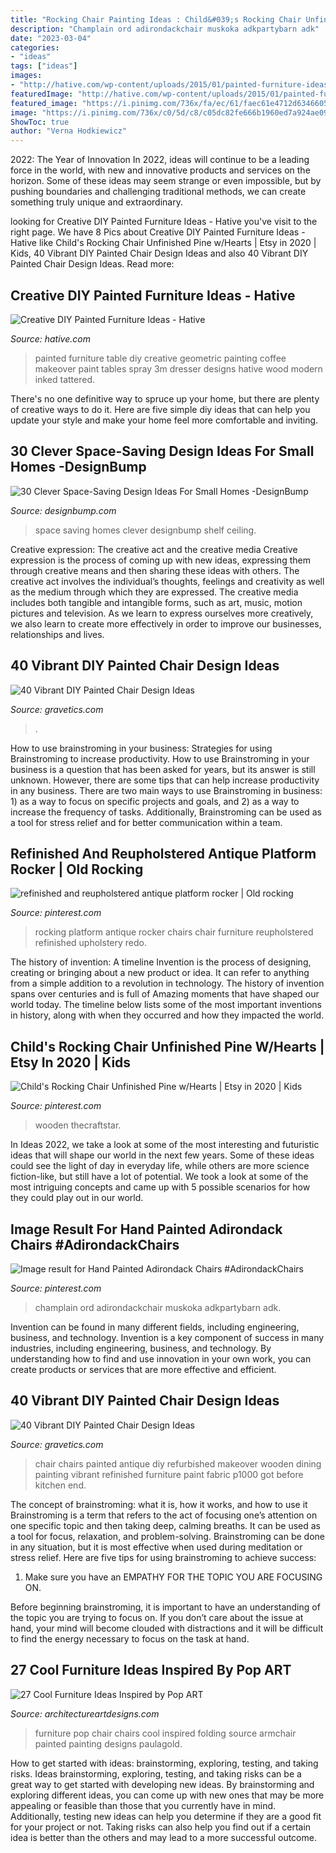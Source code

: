 ```yaml
---
title: "Rocking Chair Painting Ideas : Child&#039;s Rocking Chair Unfinished Pine W/hearts"
description: "Champlain ord adirondackchair muskoka adkpartybarn adk"
date: "2023-03-04"
categories:
- "ideas"
tags: ["ideas"]
images:
- "http://hative.com/wp-content/uploads/2015/01/painted-furniture-ideas/1-painted-furniture-ideas.jpg"
featuredImage: "http://hative.com/wp-content/uploads/2015/01/painted-furniture-ideas/1-painted-furniture-ideas.jpg"
featured_image: "https://i.pinimg.com/736x/fa/ec/61/faec61e4712d6346605f57ac5ecdfc70.jpg"
image: "https://i.pinimg.com/736x/c0/5d/c8/c05dc82fe666b1960ed7a924ae097359--furniture-redo-rocking-chairs.jpg"
ShowToc: true
author: "Verna Hodkiewicz"
---
```



2022: The Year of Innovation
In 2022, ideas will continue to be a leading force in the world, with new and innovative products and services on the horizon. Some of these ideas may seem strange or even impossible, but by pushing boundaries and challenging traditional methods, we can create something truly unique and extraordinary.

	

		
looking for Creative DIY Painted Furniture Ideas - Hative you've visit to the right page. We have 8 Pics about Creative DIY Painted Furniture Ideas - Hative like Child&#039;s Rocking Chair Unfinished Pine w/Hearts | Etsy in 2020 | Kids, 40 Vibrant DIY Painted Chair Design Ideas and also 40 Vibrant DIY Painted Chair Design Ideas. Read more:
		
    
## Creative DIY Painted Furniture Ideas - Hative

<img loading=lazy src="http://hative.com/wp-content/uploads/2015/01/painted-furniture-ideas/1-painted-furniture-ideas.jpg" onerror="this.onerror=null;this.src='https://tse3.mm.bing.net/th?id=OIP.XPhAIRny08gW12AgY_ZbFQHaLH&amp;pid=15.1';" alt="Creative DIY Painted Furniture Ideas - Hative">

_Source: hative.com_

>painted furniture table diy creative geometric painting coffee makeover paint tables spray 3m dresser designs hative wood modern inked tattered. 

	

There's no one definitive way to spruce up your home, but there are plenty of creative ways to do it. Here are five simple diy ideas that can help you update your style and make your home feel more comfortable and inviting.

    
## 30 Clever Space-Saving Design Ideas For Small Homes -DesignBump

<img loading=lazy src="https://cdn.designbump.com/wp-content/uploads/2014/09/space-saving-design-ideas-012.jpg" onerror="this.onerror=null;this.src='https://tse1.mm.bing.net/th?id=OIP.HWXpwpngd1phFnr-50t0_AHaJ4&amp;pid=15.1';" alt="30 Clever Space-Saving Design Ideas For Small Homes -DesignBump">

_Source: designbump.com_

>space saving homes clever designbump shelf ceiling. 

	

Creative expression: The creative act and the creative media
Creative expression is the process of coming up with new ideas, expressing them through creative means and then sharing these ideas with others. The creative act involves the individual’s thoughts, feelings and creativity as well as the medium through which they are expressed. The creative media includes both tangible and intangible forms, such as art, music, motion pictures and television. As we learn to express ourselves more creatively, we also learn to create more effectively in order to improve our businesses, relationships and lives.

    
## 40 Vibrant DIY Painted Chair Design Ideas

<img loading=lazy src="https://www.gravetics.com/wp-content/uploads/2017/08/Gilded-gold-painted-navy-blue-chair..jpg" onerror="this.onerror=null;this.src='https://tse4.mm.bing.net/th?id=OIP.U59lZe48XLfWxBvdVAA3rgHaJ3&amp;pid=15.1';" alt="40 Vibrant DIY Painted Chair Design Ideas">

_Source: gravetics.com_

>. 

	

How to use brainstroming in your business: Strategies for using Brainstroming to increase productivity.
How to use Brainstroming in your business is a question that has been asked for years, but its answer is still unknown. However, there are some tips that can help increase productivity in any business. 
There are two main ways to use Brainstroming in business: 1) as a way to focus on specific projects and goals, and 2) as a way to increase the frequency of tasks. Additionally, Brainstroming can be used as a tool for stress relief and for better communication within a team.

    
## Refinished And Reupholstered Antique Platform Rocker | Old Rocking

<img loading=lazy src="https://i.pinimg.com/736x/c0/5d/c8/c05dc82fe666b1960ed7a924ae097359--furniture-redo-rocking-chairs.jpg" onerror="this.onerror=null;this.src='https://tse3.mm.bing.net/th?id=OIP.X4Ian26_U97wCN7QzV4F_gHaJ3&amp;pid=15.1';" alt="refinished and reupholstered antique platform rocker | Old rocking">

_Source: pinterest.com_

>rocking platform antique rocker chairs chair furniture reupholstered refinished upholstery redo. 

	

The history of invention: A timeline
Invention is the process of designing, creating or bringing about a new product or idea. It can refer to anything from a simple addition to a revolution in technology. The history of invention spans over centuries and is full of Amazing moments that have shaped our world today. 
The timeline below lists some of the most important inventions in history, along with when they occurred and how they impacted the world.

    
## Child&#039;s Rocking Chair Unfinished Pine W/Hearts | Etsy In 2020 | Kids

<img loading=lazy src="https://i.pinimg.com/736x/79/cb/e2/79cbe2990025a720983acb47c353ea59.jpg" onerror="this.onerror=null;this.src='https://tse4.mm.bing.net/th?id=OIP.pEUOZAMT_kpwR9E3QcWrRwHaH-&amp;pid=15.1';" alt="Child&#039;s Rocking Chair Unfinished Pine w/Hearts | Etsy in 2020 | Kids">

_Source: pinterest.com_

>wooden thecraftstar. 

	

In Ideas 2022, we take a look at some of the most interesting and futuristic ideas that will shape our world in the next few years. Some of these ideas could see the light of day in everyday life, while others are more science fiction-like, but still have a lot of potential. We took a look at some of the most intriguing concepts and came up with 5 possible scenarios for how they could play out in our world.

    
## Image Result For Hand Painted Adirondack Chairs #AdirondackChairs

<img loading=lazy src="https://i.pinimg.com/736x/fa/ec/61/faec61e4712d6346605f57ac5ecdfc70.jpg" onerror="this.onerror=null;this.src='https://tse3.mm.bing.net/th?id=OIP.ngxmQTFXJ0knsumCjF5d0QHaLD&amp;pid=15.1';" alt="Image result for Hand Painted Adirondack Chairs #AdirondackChairs">

_Source: pinterest.com_

>champlain ord adirondackchair muskoka adkpartybarn adk. 

	

Invention can be found in many different fields, including engineering, business, and technology.
Invention is a key component of success in many industries, including engineering, business, and technology. By understanding how to find and use innovation in your own work, you can create products or services that are more effective and efficient.

    
## 40 Vibrant DIY Painted Chair Design Ideas

<img loading=lazy src="http://www.gravetics.com/wp-content/uploads/2017/08/antique-chair.jpg" onerror="this.onerror=null;this.src='https://tse3.mm.bing.net/th?id=OIP.kbwF7QJYMqQxUS2c2jpkCwHaJ4&amp;pid=15.1';" alt="40 Vibrant DIY Painted Chair Design Ideas">

_Source: gravetics.com_

>chair chairs painted antique diy refurbished makeover wooden dining painting vibrant refinished furniture paint fabric p1000 got before kitchen end. 

	

The concept of brainstroming: what it is, how it works, and how to use it
Brainstroming is a term that refers to the act of focusing one’s attention on one specific topic and then taking deep, calming breaths. It can be used as a tool for focus, relaxation, and problem-solving. Brainstroming can be done in any situation, but it is most effective when used during meditation or stress relief. Here are five tips for using brainstroming to achieve success:
1. Make sure you have an EMPATHY FOR THE TOPIC YOU ARE FOCUSING ON.

Before beginning brainstroming, it is important to have an understanding of the topic you are trying to focus on. If you don’t care about the issue at hand, your mind will become clouded with distractions and it will be difficult to find the energy necessary to focus on the task at hand.

    
## 27 Cool Furniture Ideas Inspired By Pop ART

<img loading=lazy src="https://www.architectureartdesigns.com/wp-content/uploads/2013/07/2118.jpg" onerror="this.onerror=null;this.src='https://tse2.mm.bing.net/th?id=OIP.35iNjz82C22C3-DF3nrXoQHaKl&amp;pid=15.1';" alt="27 Cool Furniture Ideas Inspired by Pop ART">

_Source: architectureartdesigns.com_

>furniture pop chair chairs cool inspired folding source armchair painted painting designs paulagold. 

	

How to get started with ideas: brainstorming, exploring, testing, and taking risks.
Ideas brainstorming, exploring, testing, and taking risks can be a great way to get started with developing new ideas. By brainstorming and exploring different ideas, you can come up with new ones that may be more appealing or feasible than those that you currently have in mind. Additionally, testing new ideas can help you determine if they are a good fit for your project or not. Taking risks can also help you find out if a certain idea is better than the others and may lead to a more successful outcome.

